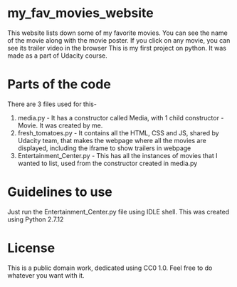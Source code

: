 # my_fav_movies_website
This website lists down some of my favorite movies. You can see the name of the movie along with the movie poster. If you click on any movie, you can see its trailer video in the browser
This is my first project on python. It was made as a part of Udacity course. 
# Parts of the code
There are 3 files used for this-
1) media.py - It has a constructor called Media, with 1 child constructor - Movie. It was created by me.
2) fresh_tomatoes.py - It contains all the HTML, CSS and JS, shared by Udacity team, that makes the webpage where all the movies are displayed, including the iframe to show trailers in webpage
3) Entertainment_Center.py - This has all the instances of movies that I wanted to list, used from the constructor created in media.py
# Guidelines to use
Just run the Entertainment_Center.py file using IDLE shell. This was created using Python 2.7.12
# License
This is a public domain work, dedicated using CC0 1.0. Feel free to do whatever you want with it.
